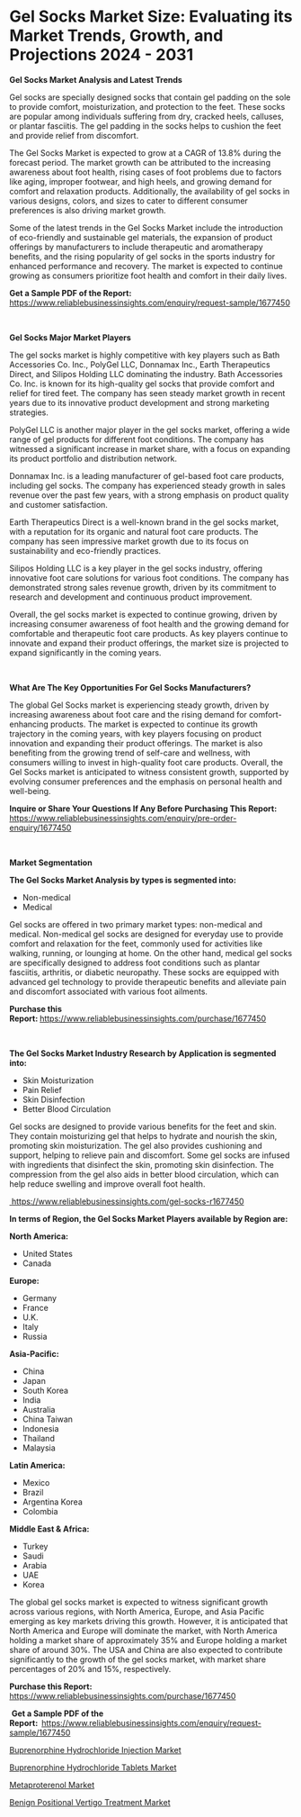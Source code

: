 <p><h1>Gel Socks Market Size: Evaluating its Market Trends, Growth, and Projections 2024 - 2031</h1></p><p><strong>Gel Socks Market Analysis and Latest Trends</strong></p>
<p><p>Gel socks are specially designed socks that contain gel padding on the sole to provide comfort, moisturization, and protection to the feet. These socks are popular among individuals suffering from dry, cracked heels, calluses, or plantar fasciitis. The gel padding in the socks helps to cushion the feet and provide relief from discomfort.</p><p>The Gel Socks Market is expected to grow at a CAGR of 13.8% during the forecast period. The market growth can be attributed to the increasing awareness about foot health, rising cases of foot problems due to factors like aging, improper footwear, and high heels, and growing demand for comfort and relaxation products. Additionally, the availability of gel socks in various designs, colors, and sizes to cater to different consumer preferences is also driving market growth.</p><p>Some of the latest trends in the Gel Socks Market include the introduction of eco-friendly and sustainable gel materials, the expansion of product offerings by manufacturers to include therapeutic and aromatherapy benefits, and the rising popularity of gel socks in the sports industry for enhanced performance and recovery. The market is expected to continue growing as consumers prioritize foot health and comfort in their daily lives.</p></p>
<p><strong>Get a Sample PDF of the Report:&nbsp;</strong> <a href="https://www.reliablebusinessinsights.com/enquiry/request-sample/1677450">https://www.reliablebusinessinsights.com/enquiry/request-sample/1677450</a></p>
<p>&nbsp;</p>
<p><strong>Gel Socks Major Market Players</strong></p>
<p><p>The gel socks market is highly competitive with key players such as Bath Accessories Co. Inc., PolyGel LLC, Donnamax Inc., Earth Therapeutics Direct, and Silipos Holding LLC dominating the industry. Bath Accessories Co. Inc. is known for its high-quality gel socks that provide comfort and relief for tired feet. The company has seen steady market growth in recent years due to its innovative product development and strong marketing strategies.</p><p>PolyGel LLC is another major player in the gel socks market, offering a wide range of gel products for different foot conditions. The company has witnessed a significant increase in market share, with a focus on expanding its product portfolio and distribution network.</p><p>Donnamax Inc. is a leading manufacturer of gel-based foot care products, including gel socks. The company has experienced steady growth in sales revenue over the past few years, with a strong emphasis on product quality and customer satisfaction.</p><p>Earth Therapeutics Direct is a well-known brand in the gel socks market, with a reputation for its organic and natural foot care products. The company has seen impressive market growth due to its focus on sustainability and eco-friendly practices.</p><p>Silipos Holding LLC is a key player in the gel socks industry, offering innovative foot care solutions for various foot conditions. The company has demonstrated strong sales revenue growth, driven by its commitment to research and development and continuous product improvement.</p><p>Overall, the gel socks market is expected to continue growing, driven by increasing consumer awareness of foot health and the growing demand for comfortable and therapeutic foot care products. As key players continue to innovate and expand their product offerings, the market size is projected to expand significantly in the coming years.</p></p>
<p>&nbsp;</p>
<p><strong>What Are The Key Opportunities For Gel Socks Manufacturers?</strong></p>
<p><p>The global Gel Socks market is experiencing steady growth, driven by increasing awareness about foot care and the rising demand for comfort-enhancing products. The market is expected to continue its growth trajectory in the coming years, with key players focusing on product innovation and expanding their product offerings. The market is also benefiting from the growing trend of self-care and wellness, with consumers willing to invest in high-quality foot care products. Overall, the Gel Socks market is anticipated to witness consistent growth, supported by evolving consumer preferences and the emphasis on personal health and well-being.</p></p>
<p><strong>Inquire or Share Your Questions If Any Before Purchasing This Report:</strong> <a href="https://www.reliablebusinessinsights.com/enquiry/pre-order-enquiry/1677450">https://www.reliablebusinessinsights.com/enquiry/pre-order-enquiry/1677450</a></p>
<p>&nbsp;</p>
<p><strong>Market Segmentation</strong></p>
<p><strong>The Gel Socks Market Analysis by types is segmented into:</strong></p>
<p><ul><li>Non-medical</li><li>Medical</li></ul></p>
<p><p>Gel socks are offered in two primary market types: non-medical and medical. Non-medical gel socks are designed for everyday use to provide comfort and relaxation for the feet, commonly used for activities like walking, running, or lounging at home. On the other hand, medical gel socks are specifically designed to address foot conditions such as plantar fasciitis, arthritis, or diabetic neuropathy. These socks are equipped with advanced gel technology to provide therapeutic benefits and alleviate pain and discomfort associated with various foot ailments.</p></p>
<p><strong>Purchase this Report:&nbsp;</strong><a href="https://www.reliablebusinessinsights.com/purchase/1677450">https://www.reliablebusinessinsights.com/purchase/1677450</a></p>
<p>&nbsp;</p>
<p><strong>The Gel Socks Market Industry Research by Application is segmented into:</strong></p>
<p><ul><li>Skin Moisturization</li><li>Pain Relief</li><li>Skin Disinfection</li><li>Better Blood Circulation</li></ul></p>
<p><p>Gel socks are designed to provide various benefits for the feet and skin. They contain moisturizing gel that helps to hydrate and nourish the skin, promoting skin moisturization. The gel also provides cushioning and support, helping to relieve pain and discomfort. Some gel socks are infused with ingredients that disinfect the skin, promoting skin disinfection. The compression from the gel also aids in better blood circulation, which can help reduce swelling and improve overall foot health.</p></p>
<p><a href="https://www.reliablebusinessinsights.com/gel-socks-r1677450">&nbsp;https://www.reliablebusinessinsights.com/gel-socks-r1677450</a></p>
<p><strong>In terms of Region, the Gel Socks Market Players available by Region are:</strong></p>
<p>
    <p> <strong> North America: </strong>
        <ul>
            <li>United States</li>
            <li>Canada</li>
        </ul>
        </p> 
    <p> <strong> Europe: </strong>
        <ul>
            <li>Germany</li>
            <li>France</li>
            <li>U.K.</li>
            <li>Italy</li>
            <li>Russia</li>
        </ul>
        </p> 
    <p> <strong> Asia-Pacific: </strong>
        <ul>
            <li>China</li>
            <li>Japan</li>
            <li>South Korea</li>
            <li>India</li>
            <li>Australia</li>
            <li>China Taiwan</li>
            <li>Indonesia</li>
            <li>Thailand</li>
            <li>Malaysia</li>
        </ul>
        </p> 
    <p> <strong> Latin America: </strong>
        <ul>
            <li>Mexico</li>
            <li>Brazil</li>
            <li>Argentina Korea</li>
            <li>Colombia</li>
        </ul>
        </p> 
    <p> <strong> Middle East & Africa: </strong>
        <ul>
            <li>Turkey</li>
            <li>Saudi</li>
            <li>Arabia</li>
            <li>UAE</li>
            <li>Korea</li>
        </ul>
    </p>
    </p>
<p><p>The global gel socks market is expected to witness significant growth across various regions, with North America, Europe, and Asia Pacific emerging as key markets driving this growth. However, it is anticipated that North America and Europe will dominate the market, with North America holding a market share of approximately 35% and Europe holding a market share of around 30%. The USA and China are also expected to contribute significantly to the growth of the gel socks market, with market share percentages of 20% and 15%, respectively.</p></p>
<p><strong>Purchase this Report: </strong><a href="https://www.reliablebusinessinsights.com/purchase/1677450">https://www.reliablebusinessinsights.com/purchase/1677450</a></p>
<p>&nbsp;<strong>Get a Sample PDF of the Report:&nbsp;&nbsp;</strong><a href="https://www.reliablebusinessinsights.com/enquiry/request-sample/1677450">https://www.reliablebusinessinsights.com/enquiry/request-sample/1677450</a></p>
<p><strong></strong></p>
<p><p><a href="https://github.com/moyahfrancoestellec51j635wcx/Market-Research-Report-List-3/blob/main/buprenorphine-hydrochloride-injection-market.md">Buprenorphine Hydrochloride Injection Market</a></p><p><a href="https://github.com/JuliaFadel1922/Market-Research-Report-List-2/blob/main/buprenorphine-hydrochloride-tablets-market.md">Buprenorphine Hydrochloride Tablets Market</a></p><p><a href="https://github.com/dringals/Market-Research-Report-List-5/blob/main/metaproterenol-market.md">Metaproterenol Market</a></p><p><a href="https://github.com/mharielmesa/Market-Research-Report-List-4/blob/main/benign-positional-vertigo-treatment-market.md">Benign Positional Vertigo Treatment Market</a></p></p>